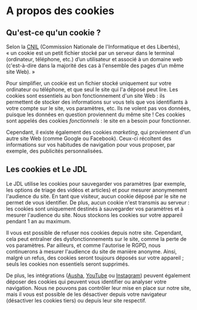 # A propos des cookies

## Qu'est-ce qu'un cookie ?

Selon la [CNIL](https://www.cnil.fr/fr/definition/cookie) (Commission Nationale de l'Informatique et des Libertés), «&nbsp;un cookie est un petit fichier stocké par un serveur dans le terminal (ordinateur, téléphone, etc.) d’un utilisateur et associé à un domaine web (c'est-à-dire dans la majorité des cas à l'ensemble des pages d’un même site Web).&nbsp;»

Pour simplifier, un cookie est un fichier stocké uniquement sur votre ordinateur ou téléphone, et que seul le site qui l'a déposé peut lire. Les cookies sont essentiels au bon fonctionnement d'un site Web : ils permettent de stocker des informations sur vous tels que vos identifiants à votre compte sur le site, vos paramètres, etc. Ils ne volent pas vos données, puisque les données en question proviennent du même site ! Ces cookies sont appelés des cookies *fonctionnels* : le site en a besoin pour fonctionner.

Cependant, il existe également des cookies *marketing*, qui proviennent d'un autre site Web (comme Google ou Facebook). Ceux-ci récoltent des informations sur vos habitudes de navigation pour vous proposer, par exemple, des publicités personnalisées.

## Les cookies et Le JDL

Le JDL utilise les cookies pour sauvegarder vos paramètres (par exemple, les options de triage des vidéos et articles) et pour mesurer anonymement l'audience du site. En tant que visiteur, aucun cookie déposé par le site ne permet de vous identifier. De plus, aucun cookie n'est transmis au serveur : les cookies sont uniquement destinés à sauvegarder vos paramètres et à mesurer l'audience du site. Nous stockons les cookies sur votre appareil pendant 1 an au maximum.

Il vous est possible de refuser nos cookies depuis notre site. Cependant, cela peut entraîner des dysfonctionnements sur le site, comme la perte de vos paramètres. Par ailleurs, et comme l'autorise le RGPD, nous continuerons à mesurer l'audience du site de manière anonyme. Ainsi, malgré un refus, des cookies seront toujours déposés sur votre appareil ; seuls les cookies non essentiels seront supprimés.

De plus, les intégrations ([Ausha](https://www.ausha.co/fr/), [YouTube](https://consent.youtube.com/d?continue=https://www.youtube.com/%3Fcbrd%3D1&gl=FR&m=0&pc=yt&cm=2&hl=fr&src=2) ou [Instagram](https://www.instagram.com/accounts/cookie_settings/)) peuvent également déposer des cookies qui peuvent vous identifier ou analyser votre navigation. Nous ne pouvons pas contrôler leur mise en place sur notre site, mais il vous est possible de les désactiver depuis votre navigateur (désactiver les cookies tiers) ou depuis leur site respectif.